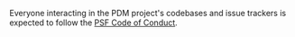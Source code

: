 Everyone interacting in the PDM project's codebases and issue trackers is expected to
follow the [PSF Code of Conduct](https://www.python.org/psf/conduct/).
